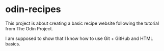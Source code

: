# odin-recipes
This project is about creating a basic recipe website following the tutorial from The Odin Project.

I am supposed to show that I know how to use Git + GitHub and HTML basics.